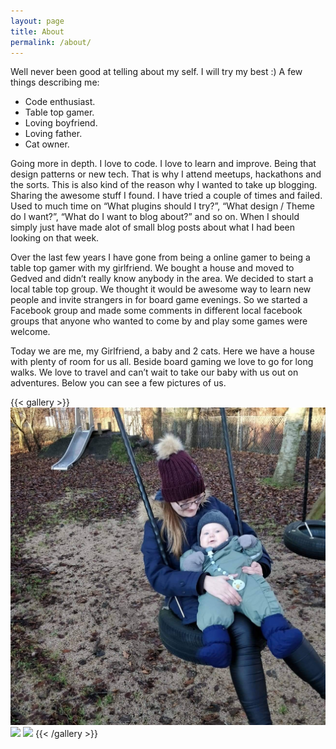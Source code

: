 ```yaml
---
layout: page
title: About
permalink: /about/
---
```

 Well never been good at telling about my self. I will try my best :) A few things describing me:

* Code enthusiast.
* Table top gamer.
* Loving boyfriend.
* Loving father.
* Cat owner.

Going more in depth. I love to code. I love to learn and improve. Being that design patterns or new tech. That is why I attend meetups, hackathons and the sorts. This is also kind of the reason why I wanted to take up blogging. Sharing the awesome stuff I found. I have tried a couple of times and failed. Used to much time on “What plugins should I try?”, “What design / Theme do I want?”, “What do I want to blog about?” and so on. When I should simply just have made alot of small blog posts about what I had been looking on that week.

Over the last few years I have gone from being a online gamer to being a table top gamer with my girlfriend. We bought a house and moved to Gedved and didn’t really know anybody in the area. We decided to start a local table top group. We thought it would be awesome way to learn new people and invite strangers in for board game evenings. So we started a Facebook group and made some comments in different local facebook groups that anyone who wanted to come by and play some games were welcome.

Today we are me, my Girlfriend, a baby and 2 cats. Here we have a house with plenty of room for us all. Beside board gaming we love to go for long walks. We love to travel and can’t wait to take our baby with us out on adventures. Below you can see a few pictures of us.

{{< gallery >}}
  <img src="inastorm.jpg" class="grid-w33" />
  <img src="joshstorm.png" class="grid-w33" />
  <img src="pjevs.jpg" class="grid-w33" />
{{< /gallery >}}